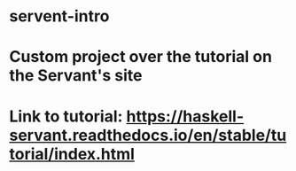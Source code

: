 # servent-intro
# Custom project over the tutorial on the Servant's site

# Link to tutorial: https://haskell-servant.readthedocs.io/en/stable/tutorial/index.html
